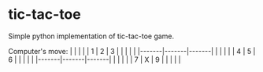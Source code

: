 # tic-tac-toe
Simple python implementation of tic-tac-toe game.

Computer's move: 
|       |       |       |
|   1   |   2   |   3   |
|       |       |       |
|-------|-------|-------|
|       |       |       |
|   4   |   5   |   6   |
|       |       |       |
|-------|-------|-------|
|       |       |       |
|   7   |   X   |   9   |
|       |       |       |


